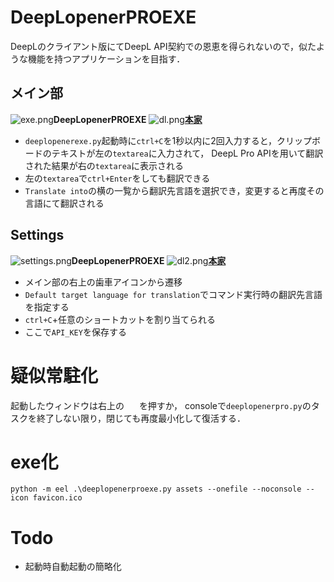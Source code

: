 # DeepLopenerPROEXE  
DeepLのクライアント版にてDeepL API契約での恩恵を得られないので，似たような機能を持つアプリケーションを目指す．  


## メイン部
![exe.png](https://github.com/T3aHat/DeepLopenerPROEXE/raw/main/images/exe.png)__DeepLopenerPROEXE__
![dl.png](https://github.com/T3aHat/DeepLopenerPROEXE/raw/main/images/dl.png)__[本家](https://www.deepl.com/app)__  

* `deeplopenerexe.py`起動時に`ctrl+C`を1秒以内に2回入力すると，クリップボードのテキストが左の`textarea`に入力されて，
DeepL Pro APIを用いて翻訳された結果が右の`textarea`に表示される
* 左の`textarea`で`ctrl+Enter`をしても翻訳できる
* `Translate into`の横の一覧から翻訳先言語を選択でき，変更すると再度その言語にて翻訳される
  
## Settings
![settings.png](https://github.com/T3aHat/DeepLopenerPROEXE/raw/main/images/settings.png)__DeepLopenerPROEXE__
![dl2.png](https://github.com/T3aHat/DeepLopenerPROEXE/raw/main/images/dl2.png)__[本家](https://www.deepl.com/app)__  

* メイン部の右上の歯車アイコンから遷移
* `Default target language for translation`でコマンド実行時の翻訳先言語を指定する
* `ctrl+C`+任意のショートカットを割り当てられる
* ここで`API_KEY`を保存する

# 疑似常駐化
起動したウィンドウは右上の
<img src="https://github.com/T3aHat/DeepLopenerPROEXE/raw/main/assets/cancel.png" width="16px" height="16px">
を押すか，
consoleで`deeplopenerpro.py`のタスクを終了しない限り，閉じても再度最小化して復活する．


# exe化
```
python -m eel .\deeplopenerproexe.py assets --onefile --noconsole --icon favicon.ico
```

# Todo  
* 起動時自動起動の簡略化